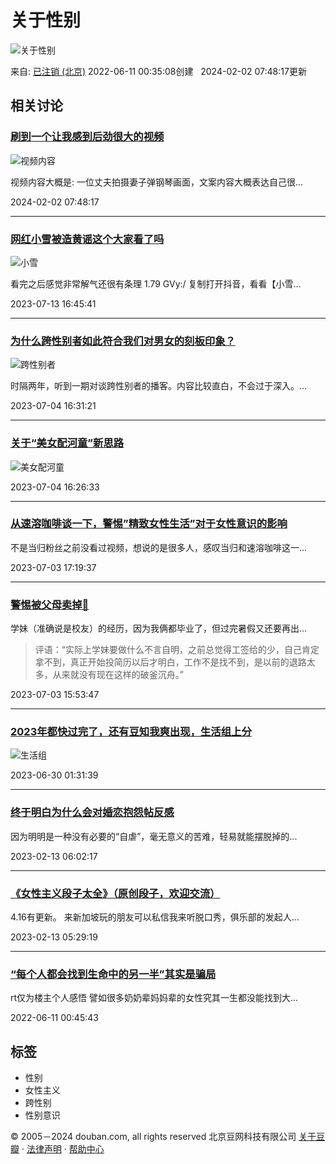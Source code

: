 # 关于性别

![关于性别](https://img9.doubanio.com/view/elanor_image/raw/public/Q40Z9R7L.jpg)

来自: [已注销 (北京)](https://www.douban.com/people/75326572/) 2022-06-11 00:35:08创建   2024-02-02 07:48:17更新

## 相关讨论

### [刷到一个让我感到后劲很大的视频](https://www.douban.com/group/topic/301295610/)

![视频内容](https://img3.doubanio.com/view/group_topic/large/public/p640066572.jpg)

视频内容大概是: 一位丈夫拍摄妻子弹钢琴画面，文案内容大概表达自己很...

2024-02-02 07:48:17

---

### [网红小雪被造黄谣这个大家看了吗](https://www.douban.com/group/topic/291547519/)

![小雪](https://img3.doubanio.com/view/group_topic/large/public/p616742667.jpg)

看完之后感觉非常解气还很有条理 1.79 GVy:/ 复制打开抖音，看看【小雪...

2023-07-13 16:45:41

---

### [为什么跨性别者如此符合我们对男女的刻板印象？](https://www.douban.com/group/topic/253345407/)

![跨性别者](https://img3.doubanio.com/view/group_topic/large/public/p510973292.jpg)

时隔两年，听到一期对谈跨性别者的播客。内容比较直白，不会过于深入。...

2023-07-04 16:31:21

---

### [关于“美女配河童”新思路](https://www.douban.com/group/topic/290489686/)

![美女配河童](https://img9.doubanio.com/view/group_topic/large/public/p613900946.jpg)

2023-07-04 16:26:33

---

### [从速溶咖啡谈一下，警惕”精致女性生活”对于女性意识的影响](https://www.douban.com/group/topic/289523762/)

不是当归粉丝之前没看过视频，想说的是很多人，感叹当归和速溶咖啡这一...

2023-07-03 17:19:37

---

### [警惕被父母卖掉🚬](https://www.douban.com/group/topic/289167954/)

学妹（准确说是校友）的经历，因为我俩都毕业了，但过完暑假又还要再出...

> 评语：“实际上学妹要做什么不言自明，之前总觉得工签给的少，自己肯定拿不到，真正开始投简历以后才明白，工作不是找不到，是以前的退路太多，从来就没有现在这样的破釜沉舟。”

2023-07-03 15:53:47

---

### [2023年都快过完了，还有豆知我爽出现，生活组上分](https://www.douban.com/group/topic/290951751/)

![生活组](https://img9.doubanio.com/view/group_topic/large/public/p615108645.jpg)

2023-06-30 01:31:39

---

### [终于明白为什么会对婚恋抱怨帖反感](https://www.douban.com/group/topic/276955168/)

因为明明是一种没有必要的“自虐”，毫无意义的苦难，轻易就能摆脱掉的...

2023-02-13 06:02:17

---

### [《女性主义段子太全》（原创段子，欢迎交流）](https://www.douban.com/group/topic/282185935/)

4.16有更新。 来新加坡玩的朋友可以私信我来听脱口秀，俱乐部的发起人...

2023-02-13 05:29:19

---

### [“每个人都会找到生命中的另一半”其实是骗局](https://www.douban.com/group/topic/268576449/)

rt仅为楼主个人感悟 譬如很多奶奶辈妈妈辈的女性究其一生都没能找到大...

2022-06-11 00:45:43

## 标签

- 性别
- 女性主义
- 跨性别
- 性别意识

© 2005－2024 douban.com, all rights reserved 北京豆网科技有限公司 [关于豆瓣](https://www.douban.com/about) · [法律声明](https://www.douban.com/about/legal) · [帮助中心](https://help.douban.com/?app=main)
<!-- tcd_original_link https://m.douban.com/doulist/150744067/ -->
